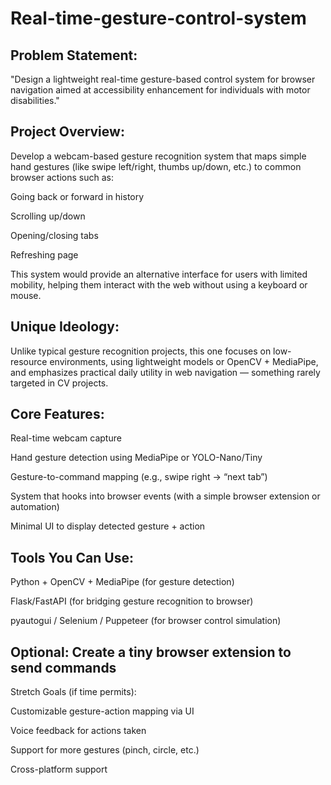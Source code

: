# Real-time-gesture-control-system


## Problem Statement:

"Design a lightweight real-time gesture-based control system for browser navigation aimed at accessibility enhancement for individuals with motor disabilities."

## Project Overview:
Develop a webcam-based gesture recognition system that maps simple hand gestures (like swipe left/right, thumbs up/down, etc.) to common browser actions such as:

Going back or forward in history

Scrolling up/down

Opening/closing tabs

Refreshing page

This system would provide an alternative interface for users with limited mobility, helping them interact with the web without using a keyboard or mouse.

## Unique Ideology:

Unlike typical gesture recognition projects, this one focuses on low-resource environments, using lightweight models or OpenCV + MediaPipe, and emphasizes practical daily utility in web navigation — something rarely targeted in CV projects.

## Core Features:

Real-time webcam capture

Hand gesture detection using MediaPipe or YOLO-Nano/Tiny

Gesture-to-command mapping (e.g., swipe right → “next tab”)

System that hooks into browser events (with a simple browser extension or automation)

Minimal UI to display detected gesture + action

## Tools You Can Use:

Python + OpenCV + MediaPipe (for gesture detection)

Flask/FastAPI (for bridging gesture recognition to browser)

pyautogui / Selenium / Puppeteer (for browser control simulation)

## Optional: Create a tiny browser extension to send commands

Stretch Goals (if time permits):

Customizable gesture-action mapping via UI

Voice feedback for actions taken

Support for more gestures (pinch, circle, etc.)

Cross-platform support
